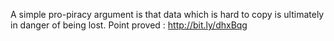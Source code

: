 A simple pro-piracy argument is that data which is hard to copy is ultimately in danger of being lost. Point proved : http://bit.ly/dhxBqg